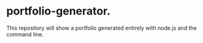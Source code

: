 # portfolio-generator.
This repository will show a portfolio generated entirely with node.js and the command line. 
